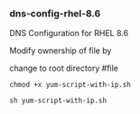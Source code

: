 ### dns-config-rhel-8.6
DNS Configuration for RHEL 8.6 







Modify ownership of file by

change to root directory #file

```
chmod +x yum-script-with-ip.sh

```

```
sh yum-script-with-ip.sh

```



























